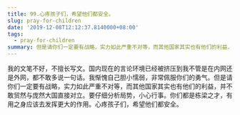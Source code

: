 ```yaml
---
title: 99.心疼孩子们，希望他们都安全。
slug: pray-for-children
date: '2019-12-08T12:12:37.8140000+08:00'
tags:
  - pray-for-children
summary: 但是请你们一定要有战略，实力如此严重不对等，而其他国家其实也有他们的利益，并不敢贸然与庞然大国直接对立。
---
```

我的文笔不好，不擅长写文。国内现在的言论环境已经被挤压到我不管是在内网还是外网，都不敢多说一句话。我惭愧自己胆小懦弱，非常佩服你们的勇气。但是请你们一定要有战略，实力如此严重不对等，而其他国家其实也有他们的利益，并不敢贸然与庞然大国直接对立。要仔细分析局势，小心行事。你们都是栋梁之才，有用之身应该去发挥更大的作用。心疼孩子们，希望他们都安全。
